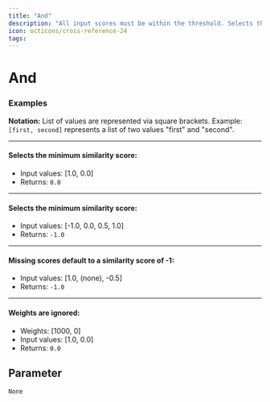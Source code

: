 ```yaml
---
title: "And"
description: "All input scores must be within the threshold. Selects the minimum score."
icon: octicons/cross-reference-24
tags: 
---
```

# And
<!-- This file was generated - DO NOT CHANGE IT MANUALLY -->




### Examples

**Notation:** List of values are represented via square brackets. Example: `[first, second]` represents a list of two values "first" and "second".

---
#### Selects the minimum similarity score:

* Input values: [1.0, 0.0]
* Returns: `0.0`


---
#### Selects the minimum similarity score:

* Input values: [-1.0, 0.0, 0.5, 1.0]
* Returns: `-1.0`


---
#### Missing scores default to a similarity score of -1:

* Input values: [1.0, (none), -0.5]
* Returns: `-1.0`


---
#### Weights are ignored:

* Weights: [1000, 0]
* Input values: [1.0, 0.0]
* Returns: `0.0`




## Parameter

`None`